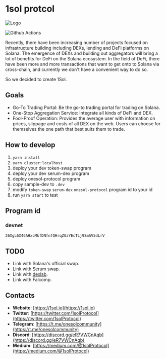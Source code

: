 # 1sol protcol 


![Logo](https://cdn.jsdelivr.net/gh/solana-labs/ecosystem/img/1sol.svg)

![Github Actions](https://github.com/1sol-io/1sol-protocol/actions/workflows/main.yml/badge.svg?branch=master)

Recently, there have been increasing number of projects focused on infrastructure building including DEXs, lending and DeFi platforms on Solana. The emergence of DEXs and building out aggregators will bring a lot of benefits for DeFi on the Solana ecosystem. In the field of DeFi, there have been more and more transactions that want to get onto to Solana via cross-chain, and currently we don't have a convenient way to do so.

So we decided to create 1Sol.

## Goals

 - Go-To Trading Portal: Be the go-to trading portal for trading on Solana.
 - One-Stop Aggregation Service: Integrate all kinds of DeFi and DEX.
 - Fool-Proof Operation: Provides the average user with information on prices, slippage and costs of all DEX on the web. Users can choose for themselves the one path that best suits them to trade.

## How to develop
1. `yarn install`
2. `yarn cluster:localhost`
3. deploy your dev token-swap program
4. deploy your dev serum-dex program
5. deploy onesol-protocol program
6. copy sample-dev to `.dev`
7. modify `token-swap` `serum-dex` `onesol-protocol` program id to your id
8. run `yarn start` to test

## Program id
### devnet 
`26XgL6X46AHxcMkfDNfnfQHrqZGzYEcTLj9SmAV5dLrV`

## TODO

 - Link with Solana's official swap.
 - Link with Serum swap.
 - Link with [dexlab](https://www.dexlab.space/).
 - Link with Falcomp.

## Contacts

 - <b>Website</b>: [https://1sol.io](https://1sol.io)
 - <b>Twitter</b>: [https://twitter.com/1solProtocol](https://twitter.com/1solProtocol)
 - <b>Telegram</b>: [https://t.me/onesolcommunity](https://t.me/onesolcommunity)
 - <b>Discord</b>: [https://discord.gg/eR7VWCnAqb](https://discord.gg/eR7VWCnAqb)
 - <b>Medium</b>: [https://medium.com/@1solProtocol](https://medium.com/@1solProtocol)